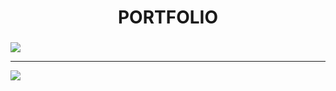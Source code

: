 <H1 align="center">PORTFOLIO</H1>
<h3></h3>
<img src="https://user-images.githubusercontent.com/78539161/194223228-769bbfba-fd86-480a-b854-20fdb55788f6.jpeg">
<hr>
<img src="https://user-images.githubusercontent.com/78539161/194223355-50786535-4c8d-4d8f-be3c-a9573f662167.jpeg">
